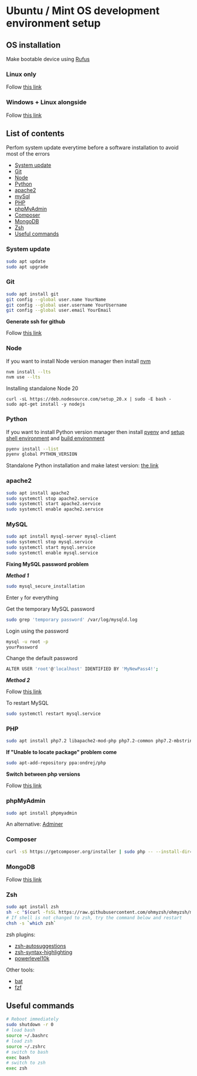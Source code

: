 # Ubuntu / Mint OS development environment setup

## OS installation

Make bootable device using [Rufus](https://rufus.ie/downloads/)

### Linux only
Follow [this link](https://itsfoss.com/install-ubuntu/)

### Windows + Linux alongside

Follow [this link](https://itsfoss.com/install-ubuntu-1404-dual-boot-mode-windows-8-81-uefi/)


## List of contents
Perfom system update everytime before a software installation to avoid most of the errors
- [System update](#system-update)
- [Git](#git)
- [Node](#node)
- [Python](#python)
- [apache2](#apache2)
- [mySql](#mysql)
- [PHP](#php)
- [phpMyAdmin](#phpmyadmin)
- [Composer](#composer) 
- [MongoDB](#mongodb) 
- [Zsh](#zsh)
- [Useful commands](#useful-commands)


### System update
```bash
sudo apt update
sudo apt upgrade
```

### Git
```bash
sudo apt install git
git config --global user.name YourName
git config --global user.username YourUsername
git config --global user.email YourEmail
```

**Generate ssh for github**

Follow [this link](https://help.github.com/articles/generating-a-new-ssh-key-and-adding-it-to-the-ssh-agent/)

### Node
If you want to install Node version manager then install [nvm](https://github.com/nvm-sh/nvm#install--update-script)
```bash
nvm install --lts
nvm use --lts
```

Installing standalone Node 20
```
curl -sL https://deb.nodesource.com/setup_20.x | sudo -E bash -
sudo apt-get install -y nodejs
```

### Python
If you want to install Python version manager then install [pyenv](https://github.com/pyenv/pyenv#automatic-installer) and [setup shell environment](https://github.com/pyenv/pyenv#set-up-your-shell-environment-for-pyenv) and [build environment](https://github.com/pyenv/pyenv/wiki#suggested-build-environment)
```bash
pyenv install --list
pyenv global PYTHON_VERSION
```

Standalone Python installation and make latest version: [the link](https://www.debugpoint.com/install-python-3-12-ubuntu/) 

### apache2
```bash
sudo apt install apache2
sudo systemctl stop apache2.service
sudo systemctl start apache2.service
sudo systemctl enable apache2.service
```

### MySQL
```bash
sudo apt install mysql-server mysql-client
sudo systemctl stop mysql.service
sudo systemctl start mysql.service
sudo systemctl enable mysql.service
```

**Fixing MySQL password problem**

***Method 1***
```bash
sudo mysql_secure_installation
```
Enter `y` for everything

Get the temporary MySQL password
```bash
sudo grep 'temporary password' /var/log/mysqld.log
```
Login using the password
```bash
mysql -u root -p
yourPassword
```

Change the default password
```bash
ALTER USER 'root'@'localhost' IDENTIFIED BY 'MyNewPass4!';
```

***Method 2***

Follow [this link](https://linuxconfig.org/how-to-reset-root-mysql-password-on-ubuntu-18-04-bionic-beaver-linux)

To restart MySQL
```bash
sudo systemctl restart mysql.service
```

### PHP
```bash
sudo apt install php7.2 libapache2-mod-php php7.2-common php7.2-mbstring php7.2-xmlrpc php7.2-soap php7.2-gd php7.2-xml php7.2-mysql php7.2-cli php7.2-zip
```

**If "Unable to locate package" problem come**
```bash
sudo apt-add-repository ppa:ondrej/php
```

**Switch between php versions**  

Follow [this link](https://tecadmin.net/switch-between-multiple-php-version-on-ubuntu/)

### phpMyAdmin
```bash
sudo apt install phpmyadmin
```
An alternative: [Adminer](https://www.adminer.org/#download)

### Composer
```bash
curl -sS https://getcomposer.org/installer | sudo php -- --install-dir=/usr/local/bin --filename=composer
```

### MongoDB
Follow [this link](https://docs.mongodb.com/manual/tutorial/install-mongodb-on-ubuntu/#install-mongodb-community-edition-using-deb-packages)

### Zsh
```bash
sudo apt install zsh
sh -c "$(curl -fsSL https://raw.githubusercontent.com/ohmyzsh/ohmyzsh/master/tools/install.sh)"
# If shell is not changed to zsh, try the command below and restart
chsh -s `which zsh`
```
zsh plugins:
- [zsh-autosuggestions](https://github.com/zsh-users/zsh-autosuggestions/blob/master/INSTALL.md)
- [zsh-syntax-highlighting](https://github.com/zsh-users/zsh-syntax-highlighting/blob/master/INSTALL.md)
- [powerlevel10k](https://github.com/romkatv/powerlevel10k#installation)

Other tools:
- [bat](https://github.com/sharkdp/bat#installation)
- [fzf](https://github.com/junegunn/fzf#installation)

## Useful commands
```bash
# Reboot immediately
sudo shutdown -r 0
# load bash
source ~/.bashrc
# load zsh
source ~/.zshrc
# switch to bash
exec bash
# switch to zsh
exec zsh
```
